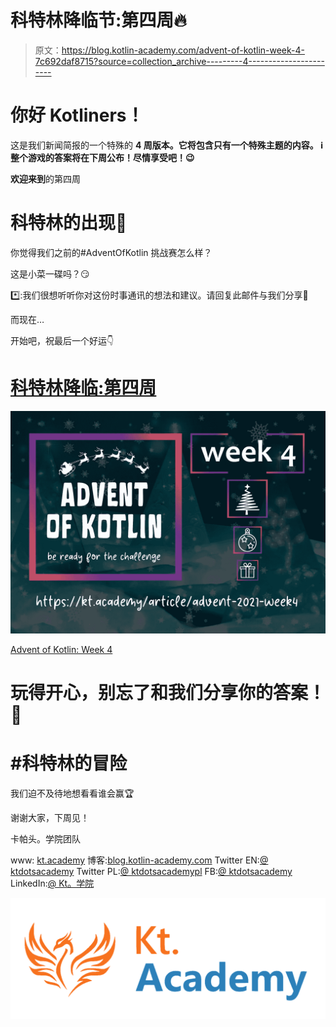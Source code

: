 # 科特林降临节:第四周🔥

> 原文：<https://blog.kotlin-academy.com/advent-of-kotlin-week-4-7c692daf8715?source=collection_archive---------4----------------------->

# 你好 Kotliners！

这是我们新闻简报的一个特殊的 **4 周版本。它将包含只有一个特殊主题的内容。
ℹ️整个游戏的答案将在下周公布！尽情享受吧！😉**

**欢迎来到**的第四周

# 科特林的出现🎄

你觉得我们之前的#AdventOfKotlin 挑战赛怎么样？

这是小菜一碟吗？😏

*️⃣:我们很想听听你对这份时事通讯的想法和建议。请回复此邮件与我们分享📩

而现在…

开始吧，祝最后一个好运👇

# [科特林降临:第四周](https://kt.academy/article/advent-2021-week4)

[![](img/25da8482cc3f071836e1ea6a284758c8.png)](https://kt.academy/article/advent-2021-week4)

[Advent of Kotlin: Week 4](https://kt.academy/article/advent-2021-week4)

# 玩得开心，别忘了和我们分享你的答案！🎅

# #科特林的冒险

我们迫不及待地想看看谁会赢🏆

谢谢大家，下周见！

卡帕头。学院团队

www: [kt.academy](https://kt.academy/)
博客:[blog.kotlin-academy.com](http://blog.kotlin-academy.com/)
Twitter EN:[@ ktdotsacademy](https://twitter.com/ktdotacademy)
Twitter PL:[@ ktdotsacademypl](https://twitter.com/ktdotacademyPL)
FB:[@ ktdotsacademy](https://www.facebook.com/KtDotAcademy)
LinkedIn:[@ Kt。学院](https://www.linkedin.com/company/kt-academy/)

[![](img/4546b48f64502dea5d3dea5a194b64f0.png)](https://kt.academy/)